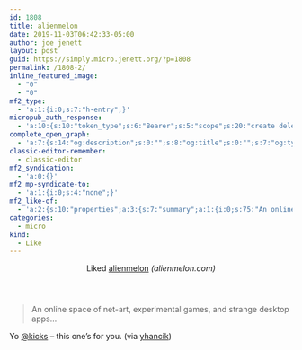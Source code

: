 ```yaml
---
id: 1808
title: alienmelon
date: 2019-11-03T06:42:33-05:00
author: joe jenett
layout: post
guid: https://simply.micro.jenett.org/?p=1808
permalink: /1808-2/
inline_featured_image:
  - "0"
  - "0"
mf2_type:
  - 'a:1:{i:0;s:7:"h-entry";}'
micropub_auth_response:
  - 'a:10:{s:10:"token_type";s:6:"Bearer";s:5:"scope";s:20:"create delete update";s:2:"me";s:32:"https://simply.micro.jenett.org/";s:9:"issued_by";s:59:"https://simply.micro.jenett.org/wp-json/indieauth/1.0/token";s:9:"client_id";s:20:"https://omnibear.com";s:11:"client_name";s:8:"Omnibear";s:11:"client_icon";s:29:"https://omnibear.com/logo.svg";s:9:"issued_at";i:1572441202;s:4:"user";i:1;s:13:"last_accessed";i:1572781126;}'
complete_open_graph:
  - 'a:7:{s:14:"og:description";s:0:"";s:8:"og:title";s:0:"";s:7:"og:type";s:0:"";s:12:"twitter:card";s:7:"summary";s:15:"twitter:creator";s:0:"";s:19:"twitter:description";s:0:"";s:8:"og:image";s:0:"";}'
classic-editor-remember:
  - classic-editor
mf2_syndication:
  - 'a:0:{}'
mf2_mp-syndicate-to:
  - 'a:1:{i:0;s:4:"none";}'
mf2_like-of:
  - 'a:2:{s:10:"properties";a:3:{s:7:"summary";a:1:{i:0;s:75:"An online space of net-art, experimental games, and strange desktop apps...";}s:4:"name";a:1:{i:0;s:10:"alienmelon";}s:3:"url";a:1:{i:0;s:27:"https://www.alienmelon.com/";}}s:4:"type";s:4:"cite";}'
categories:
  - micro
kind:
  - Like
---
```

<div class="entry-reaction"><section class="response u-like-of h-cite"><header><span class="kind-display-text">Liked</span> <a href="https://www.alienmelon.com/" class="p-name u-url">alienmelon</a> <em>(<span class="p-publication">alienmelon.com</span>)</em></header>
<blockquote class="e-summary">An online space of net-art, experimental games, and strange desktop apps...</blockquote></section></div>
<div class="entry-content e-content" itemprop="description articleBody">
<p>Yo <a title="Kicks" href="https://micro.blog/kicks">@kicks</a> – this one’s for you. (via <a href="https://pinboard.in/u:yhancik">yhancik</a>)</p></div>
